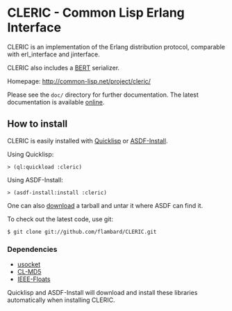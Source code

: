 CLERIC - Common Lisp Erlang Interface
=====================================

CLERIC is an implementation of the Erlang distribution protocol, comparable with
erl_interface and jinterface.

CLERIC also includes a [BERT](http://bert-rpc.org/) serializer.

Homepage: <http://common-lisp.net/project/cleric/>

Please see the `doc/` directory for further documentation. The latest documentation is available [online](http://common-lisp.net/project/cleric/doc/).


How to install
--------------

CLERIC is easily installed with [Quicklisp](http://www.quicklisp.org/) or [ASDF-Install](http://common-lisp.net/project/asdf-install/).

Using Quicklisp:

    > (ql:quickload :cleric)

Using ASDF-Install:

    > (asdf-install:install :cleric)

One can also [download](http://common-lisp.net/project/cleric/releases/) a tarball and untar it where ASDF can find it.

To check out the latest code, use git:

    $ git clone git://github.com/flambard/CLERIC.git


### Dependencies

- [usocket](http://common-lisp.net/project/usocket/)
- [CL-MD5](http://www.cliki.net/CL-MD5)
- [IEEE-Floats](http://common-lisp.net/project/ieee-floats/)

Quicklisp and ASDF-Install will download and install these libraries automatically when installing CLERIC.
